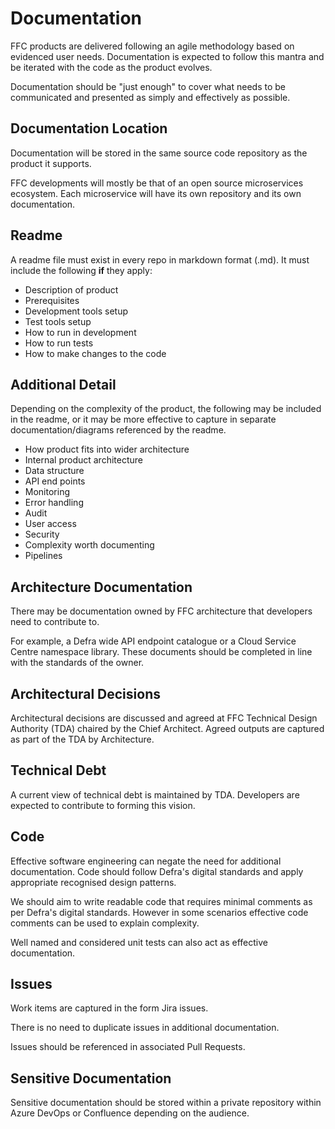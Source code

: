 # Documentation

FFC products are delivered following an agile methodology based on evidenced user needs. Documentation is expected to follow this mantra and be iterated with the code as the product evolves.

Documentation should be "just enough" to cover what needs to be communicated and presented as simply and effectively as possible.

## Documentation Location
Documentation will be stored in the same source code repository as the product it supports.

FFC developments will mostly be that of an open source microservices ecosystem. Each microservice will have its own repository and its own documentation.

## Readme
A readme file must exist in every repo in markdown format (.md). It must include the following **if** they apply:
- Description of product
- Prerequisites
- Development tools setup
- Test tools setup
- How to run in development
- How to run tests
- How to make changes to the code

## Additional Detail
Depending on the complexity of the product, the following may be included in the readme, or it may be more effective to capture in separate documentation/diagrams referenced by the readme.

- How product fits into wider architecture
- Internal product architecture
- Data structure
- API end points
- Monitoring
- Error handling
- Audit
- User access
- Security
- Complexity worth documenting
- Pipelines

## Architecture Documentation
There may be documentation owned by FFC architecture that developers need to contribute to.

For example, a Defra wide API endpoint catalogue or a Cloud Service Centre namespace library. These documents should be completed in line with the standards of the owner.

## Architectural Decisions
Architectural decisions are discussed and agreed at FFC Technical Design Authority (TDA) chaired by the Chief Architect. Agreed outputs are captured as part of the TDA by Architecture.

## Technical Debt
A current view of technical debt is maintained by TDA. Developers are expected to contribute to forming this vision.

## Code
Effective software engineering can negate the need for additional documentation. Code should follow Defra's digital standards and apply appropriate recognised design patterns.

We should aim to write readable code that requires minimal comments as per Defra's digital standards. However in some scenarios effective code comments can be used to explain complexity.

Well named and considered unit tests can also act as effective documentation.

## Issues
Work items are captured in the form Jira issues.

There is no need to duplicate issues in additional documentation.

Issues should be referenced in associated Pull Requests.

## Sensitive Documentation
Sensitive documentation should be stored within a private repository within Azure DevOps or Confluence depending on the audience.
